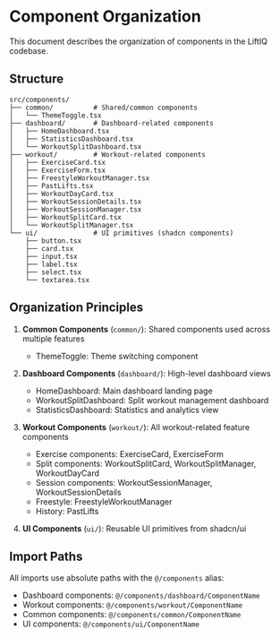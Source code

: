 # Component Organization

This document describes the organization of components in the LiftIQ codebase.

## Structure

```
src/components/
├── common/          # Shared/common components
│   └── ThemeToggle.tsx
├── dashboard/       # Dashboard-related components
│   ├── HomeDashboard.tsx
│   ├── StatisticsDashboard.tsx
│   └── WorkoutSplitDashboard.tsx
├── workout/         # Workout-related components
│   ├── ExerciseCard.tsx
│   ├── ExerciseForm.tsx
│   ├── FreestyleWorkoutManager.tsx
│   ├── PastLifts.tsx
│   ├── WorkoutDayCard.tsx
│   ├── WorkoutSessionDetails.tsx
│   ├── WorkoutSessionManager.tsx
│   ├── WorkoutSplitCard.tsx
│   └── WorkoutSplitManager.tsx
└── ui/              # UI primitives (shadcn components)
    ├── button.tsx
    ├── card.tsx
    ├── input.tsx
    ├── label.tsx
    ├── select.tsx
    └── textarea.tsx
```

## Organization Principles

1. **Common Components** (`common/`): Shared components used across multiple features
   - ThemeToggle: Theme switching component

2. **Dashboard Components** (`dashboard/`): High-level dashboard views
   - HomeDashboard: Main dashboard landing page
   - WorkoutSplitDashboard: Split workout management dashboard
   - StatisticsDashboard: Statistics and analytics view

3. **Workout Components** (`workout/`): All workout-related feature components
   - Exercise components: ExerciseCard, ExerciseForm
   - Split components: WorkoutSplitCard, WorkoutSplitManager, WorkoutDayCard
   - Session components: WorkoutSessionManager, WorkoutSessionDetails
   - Freestyle: FreestyleWorkoutManager
   - History: PastLifts

4. **UI Components** (`ui/`): Reusable UI primitives from shadcn/ui

## Import Paths

All imports use absolute paths with the `@/components` alias:

- Dashboard components: `@/components/dashboard/ComponentName`
- Workout components: `@/components/workout/ComponentName`
- Common components: `@/components/common/ComponentName`
- UI components: `@/components/ui/ComponentName`

